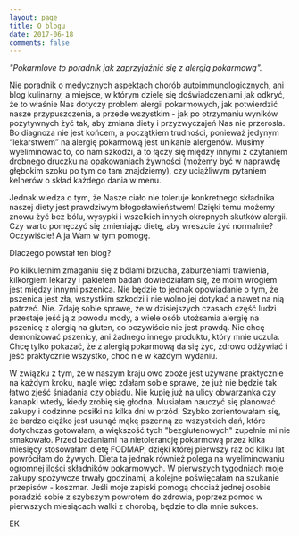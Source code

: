 ```yaml
---
layout: page
title: O blogu
date: 2017-06-18
comments: false
---
```


_"Pokarmlove to poradnik jak zaprzyjaźnić się z alergią pokarmową"._

Nie poradnik o medycznych aspektach chorób autoimmunologicznych, ani blog kulinarny, a miejsce, w którym dzielę się doświadczeniami jak odkryć, że to właśnie Nas dotyczy problem alergii pokarmowych, jak potwierdzić nasze przypuszczenia, a przede wszystkim -  jak po otrzymaniu wyników pozytywnych żyć tak, aby zmiana diety i przyzwyczajeń Nas nie przerosła. Bo diagnoza nie jest końcem, a początkiem trudności, ponieważ jedynym “lekarstwem” na alergię pokarmową jest unikanie alergenów. Musimy wyeliminować to, co nam szkodzi, a to łączy się między innymi z czytaniem drobnego druczku na opakowaniach żywności (możemy być w naprawdę głębokim szoku po tym co tam znajdziemy), czy uciążliwym pytaniem kelnerów o skład każdego dania w menu.

Jednak wiedza o tym, że Nasze ciało nie toleruje konkretnego składnika naszej diety jest prawdziwym błogosławieństwem! Dzięki temu możemy znowu żyć bez bólu, wysypki i wszelkich innych okropnych skutków alergii. Czy warto pomęczyć się zmieniając dietę, aby wreszcie żyć normalnie? Oczywiście! A ja Wam w tym pomogę.

Dlaczego powstał ten blog?

Po kilkuletnim zmaganiu się z bólami brzucha, zaburzeniami trawienia, kilkorgiem lekarzy i pakietem badań dowiedziałam się, że moim wrogiem jest między innymi pszenica. Nie będzie to jednak opowiadanie o tym, że pszenica jest zła, wszystkim szkodzi i nie wolno jej dotykać a nawet na nią patrzeć. Nie. Zdaję sobie sprawę, że w dzisiejszych czasach część ludzi przestaje jeść ją z powodu mody, a wiele osób utożsamia alergię na pszenicę z alergią na gluten, co oczywiście nie jest prawdą. Nie chcę demonizować pszenicy, ani żadnego innego produktu, który mnie uczula. Chcę tylko pokazać, że z alergią pokarmową da się żyć, zdrowo odżywiać i jeść praktycznie wszystko, choć nie w każdym wydaniu.

W związku z tym, że w naszym kraju owo zboże jest używane praktycznie na każdym kroku, nagle więc zdałam sobie sprawę, że już nie będzie tak łatwo zjeść śniadania czy obiadu. Nie kupię już na ulicy obwarzanka czy kanapki wtedy, kiedy zrobię się głodna. Musiałam nauczyć się planować zakupy i codzinne posiłki na kilka dni w przód. Szybko zorientowałam się, że bardzo ciężko jest usunąć mąkę pszenną ze wszystkich dań, które dotychczas gotowałam, a większość tych "bezglutenowych" zupełnie mi nie smakowało. Przed badaniami na nietolerancję pokarmową przez kilka miesięcy stosowałam dietę FODMAP, dzięki której pierwszy raz od kilku lat powróciłam do żywych. Dieta ta jednak również polega na wyeliminowaniu ogromnej ilości składników pokarmowych. W pierwszych tygodniach moje zakupy spożywcze trwały godzinami, a kolejne poświęcałam na szukanie przepisów - koszmar. Jeśli moje zapiski pomogą chociaż jednej osobie poradzić sobie z szybszym powrotem do zdrowia, poprzez pomoc w pierwszych miesiącach walki z chorobą, będzie to dla mnie sukces.

EK
